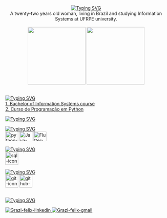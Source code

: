 <div align="center">
 <a href="https://git.io/typing-svg"><img src="https://readme-typing-svg.demolab.com?font=Fira+Code&size=23&pause=1000&color=8A89D7&width=435&lines=Hello+World%2C+I'm+Graziela+Felix!" alt="Typing SVG" /></a>
</div>

<div align="center">
A twenty-two years old woman, living in Brazil and studying Information Systems at UFRPE university.
</div>

<br>
<div align="center">
  <img height="180em" src = "https://github-readme-stats.vercel.app/api?username=grazifelix&show_icons=true&theme=tokyonight&border_radius=10&bg_color=0e1117"/>
  <img height="180em" src="https://github-readme-stats.vercel.app/api/top-langs/?username=grazifelix&layout=compact&theme=tokyonight&border_radius=10&bg_color=0e1117"/>
</div>
</br>

[![Typing SVG](https://readme-typing-svg.demolab.com?font=Fira+Code&pause=1000&color=8A89D7&width=435&lines=%23Portfolios)](https://git.io/typing-svg)
</br>
<a href="https://github.com/Grazifelix/Jorney-Information-Systems-UFRPE">1. Bachelor of Information Systems course</a> </br>
<a href="https://github.com/Grazifelix/python-programa-caca-talentos">2. Curso de Programação em Python</a>
</br>

[![Typing SVG](https://readme-typing-svg.demolab.com?font=Fira+Code&pause=1000&color=8A89D7&width=435&lines=%23Skills)](https://git.io/typing-svg)
<br>
<div style="display: inline-block" align="left">
  <a href="https://git.io/typing-svg"><img src="https://readme-typing-svg.demolab.com?font=Fira+Code&size=15&pause=1000&color=8A89D7&width=435&lines=Languages%3A" alt="Typing SVG" /></a>
 <br>
  <img  alt="python-icon" height="30" width="40" src="https://cdn.jsdelivr.net/gh/devicons/devicon/icons/python/python-original.svg"> 
  <!--<img  alt="html-icon" height="30" width="40" src="https://cdn.jsdelivr.net/gh/devicons/devicon/icons/html5/html5-plain.svg"> 
  <img  alt="css-icon" height="30" width="40" src="https://cdn.jsdelivr.net/gh/devicons/devicon/icons/css3/css3-plain.svg"> -->
  <img  alt="Java-icon" height="30" width="40" src="https://cdn.jsdelivr.net/gh/devicons/devicon/icons/java/java-original-wordmark.svg">
  <img  alt="Flutter-icon" height="30" width="40" src="https://cdn.jsdelivr.net/gh/devicons/devicon/icons/flutter/flutter-original.svg">
  </br>
  
  [![Typing SVG](https://readme-typing-svg.demolab.com?font=Fira+Code&size=15&pause=1000&color=8A89D7&width=435&lines=Database%3A)](https://git.io/typing-svg)
  <br>
  <img  alt="sql-icon" hight="30" width="40" src="https://cdn.jsdelivr.net/gh/devicons/devicon/icons/mysql/mysql-original-wordmark.svg">
  <br>

  [![Typing SVG](https://readme-typing-svg.demolab.com?font=Fira+Code&size=15&pause=1000&color=8A89D7&width=435&lines=Tools%3A)](https://git.io/typing-svg)
  <br>
  <img  alt="git-icon" hight="30" width="40" src="https://cdn.jsdelivr.net/gh/devicons/devicon/icons/git/git-original-wordmark.svg">
  <img  alt="github-icon" hight="30" width="40" src="https://cdn.jsdelivr.net/gh/devicons/devicon/icons/github/github-original-wordmark.svg" />
</div>
</br>

[![Typing SVG](https://readme-typing-svg.demolab.com?font=Fira+Code&pause=1000&color=8A89D7&width=435&lines=%23Contacts)](https://git.io/typing-svg)
<div style="display: inline-block" align="center">
  <a href="https://www.linkedin.com/in/grazielafelix/" target="_blank">
  <img  alt="Grazi-felix-linkedin" src="https://img.shields.io/badge/LinkedIn-0077B5?style=for-the-badge&logo=linkedin&logoColor=white" style="max-width=100%;">
  </a>
  
  <a href="mailto:grazielafelix.dev@gmail.com" target="_blank">
  <img  alt="Grazi-felix-gmail" src="https://img.shields.io/badge/Gmail-D14836?style=for-the-badge&logo=gmail&logoColor=white" style="max-width=100%;">
  </a>
</div>


<!--
LINKS LEGAIS: https://github.com/anuraghazra/github-readme-stats - TEM OS STATS QUE USEI
ICONES QUE USEI: https://devicon.dev/

**Grazifelix/Grazifelix** is a ✨ _special_ ✨ repository because its `README.md` (this file) appears on your GitHub profile.

Here are some ideas to get you started:

- 🔭 I’m currently working on ...
- 🌱 I’m currently learning ...
- 👯 I’m looking to collaborate on ...
- 🤔 I’m looking for help with ...
- 💬 Ask me about ...
- 📫 How to reach me: ...
- 😄 Pronouns: ...
- ⚡ Fun fact: ...
-->
